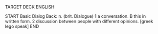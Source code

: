 TARGET DECK
ENGLISH

START
Basic
Dialog
Back: n. (brit. Dialogue) 1 a conversation. B this in written form. 2 discussion between people with different opinions. [greek lego speak]
END
